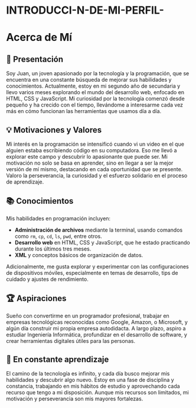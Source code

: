 # INTRODUCCI-N-DE-MI-PERFIL-

# Acerca de Mí

## 📌 Presentación
Soy Juan, un joven apasionado por la tecnología y la programación, que se encuentra en una constante búsqueda de mejorar sus habilidades y conocimientos. Actualmente, estoy en mi segundo año de secundaria y llevo varios meses explorando el mundo del desarrollo web, enfocado en HTML, CSS y JavaScript. Mi curiosidad por la tecnología comenzó desde pequeño y ha crecido con el tiempo, llevándome a interesarme cada vez más en cómo funcionan las herramientas que usamos día a día.

## 💡 Motivaciones y Valores
Mi interés en la programación se intensificó cuando vi un video en el que alguien estaba escribiendo código en su computadora. Eso me llevó a explorar este campo y descubrir lo apasionante que puede ser. Mi motivación no solo se basa en aprender, sino en llegar a ser la mejor versión de mí mismo, destacando en cada oportunidad que se presente. Valoro la perseverancia, la curiosidad y el esfuerzo solidario en el proceso de aprendizaje.

## 📚 Conocimientos
Mis habilidades en programación incluyen:
- **Administración de archivos** mediante la terminal, usando comandos como `rm`, `cp`, `cd`, `ls`, `pwd`, entre otros.
- **Desarrollo web** en HTML, CSS y JavaScript, que he estado practicando durante los últimos tres meses.
- **XML** y conceptos básicos de organización de datos.

Adicionalmente, me gusta explorar y experimentar con las configuraciones de dispositivos móviles, especialmente en temas de desarrollo, tips de cuidado y ajustes de rendimiento.

## 🏆 Aspiraciones
Sueño con convertirme en un programador profesional, trabajar en empresas tecnológicas reconocidas como Google, Amazon, o Microsoft, y algún día construir mi propia empresa autodidacta. A largo plazo, aspiro a estudiar Ingeniería Informática, profundizar en el desarrollo de software, y crear herramientas digitales útiles para las personas.

## 🌱 En constante aprendizaje
El camino de la tecnología es infinito, y cada día busco mejorar mis habilidades y descubrir algo nuevo. Estoy en una fase de disciplina y constancia, trabajando en mis hábitos de estudio y aprovechando cada recurso que tengo a mi disposición. Aunque mis recursos son limitados, mi motivación y perseverancia son mis mayores fortalezas.

